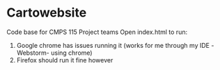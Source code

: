 # Cartowebsite
Code base for CMPS 115 Project teams
Open index.html to run:
  1. Google chrome has issues running it (works for me through my IDE -Webstorm- using chrome)
  2. Firefox should run it fine however

